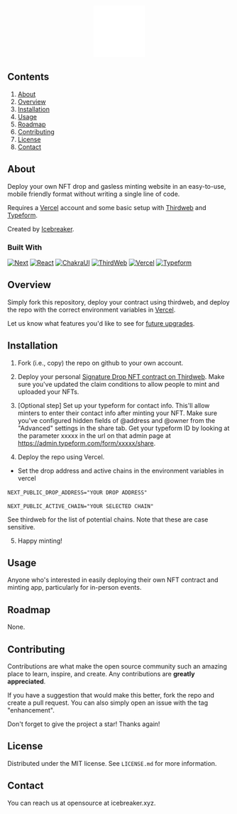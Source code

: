 <!-- PROJECT LOGO -->
<br />
<div align="center">
  <a href="https://icebreaker.xyz">
    <img src="public/logo@2x.png" alt="Logo" width="116" height="116">
  </a>
</div>

## Contents
1. [About](#about)
2. [Overview](#overview)
3. [Installation](#installation)
4. [Usage](#usage)
5. [Roadmap](#roadmap)
6. [Contributing](#contributing)
7. [License](#license)
8. [Contact](#contact)


## About

Deploy your own NFT drop and gasless minting website in an easy-to-use, mobile friendly format without writing a single line of code. 

Requires a [Vercel][Vercel-url] account and some basic setup with [Thirdweb][Thirdweb-url] and [Typeform][Typeform-url].

Created by [Icebreaker](https://icebreaker.xyz). 

### Built With

[![Next][Next.js]][next-url]
[![React][React.js]][react-url]
[![ChakraUI][ChakraUI-logo]][ChakraUI-url]
[![ThirdWeb][ThirdWeb-logo]][Thirdweb-url]
[![Vercel][Vercel-logo]][Vercel-url]
[![Typeform][Typeform-logo]][Typeform-url]

## Overview

Simply fork this repository, deploy your contract using thirdweb, and deploy the repo with the correct environment variables in [Vercel][Vercel-url]. 

Let us know what features you'd like to see for [future upgrades](#contributing).

## Installation

1. Fork (i.e., copy) the repo on github to your own account.

2. Deploy your personal [Signature Drop NFT contract on Thirdweb][1]. Make sure you've updated the claim conditions to allow people to mint and uploaded your NFTs. 

[1]: <https://portal.thirdweb.com/pre-built-contracts/signature-drop> "Thirdweb Signature Drop Contract"


3. [Optional step] Set up your typeform for contact info. This'll allow minters to enter their contact info after minting your NFT. Make sure you've configured hidden fields of @address and @owner from the "Advanced" settings in the share tab. Get your typeform ID by looking at the parameter xxxxx in the url on that admin page at https://admin.typeform.com/form/xxxxx/share.

4. Deploy the repo using Vercel.
  - Set the drop address and active chains in the environment variables in vercel
  
   `NEXT_PUBLIC_DROP_ADDRESS="YOUR DROP ADDRESS"`

   `NEXT_PUBLIC_ACTIVE_CHAIN="YOUR SELECTED CHAIN"`
   
   See thirdweb for the list of potential chains. Note that these are case sensitive.

5. Happy minting!

## Usage

Anyone who's interested in easily deploying their own NFT contract and minting app, particularly for in-person events.

## Roadmap

None.

## Contributing

Contributions are what make the open source community such an amazing place to learn, inspire, and create. Any contributions are **greatly appreciated**.

If you have a suggestion that would make this better, fork the repo and create a pull request. You can also simply open an issue with the tag "enhancement".

Don't forget to give the project a star! Thanks again!

## License

Distributed under the MIT license. See `LICENSE.md` for more information.

## Contact

You can reach us at opensource at icebreaker.xyz.

<!-- MARKDOWN LINKS & IMAGES -->

[Next.js]: https://img.shields.io/badge/next.js-000000?style=for-the-badge&logo=nextdotjs&logoColor=white
[next-url]: https://nextjs.org/
[React.js]: https://img.shields.io/badge/React-20232A?style=for-the-badge&logo=react&logoColor=61DAFB
[react-url]: https://reactjs.org/
[ThirdWeb-logo]: https://img.shields.io/badge/-thirdweb-critical?style=for-the-badge
[Thirdweb-url]: https://thirdweb.com/
[Vercel-logo]: https://img.shields.io/badge/-vercel-black?style=for-the-badge
[Vercel-url]: https://vercel.com/
[Typeform-logo]: https://img.shields.io/badge/-typeform-lightgrey?style=for-the-badge
[Typeform-url]: https://typeform.com
[ChakraUI-logo]: https://shields.io/badge/chakra--ui-black?logo=chakraui&style=for-the-badge
[ChakraUI-url]: https://chakra-ui.com/
